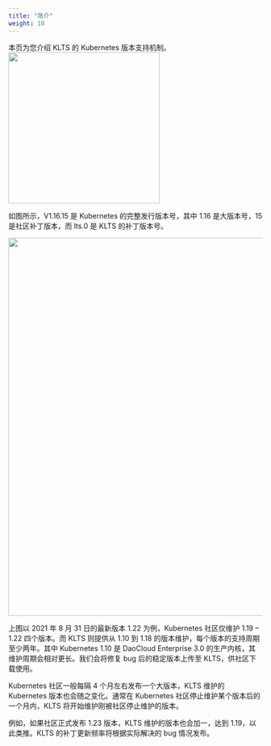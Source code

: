 ```yaml
---
title: "简介"
weight: 10
---
```

本页为您介绍 KLTS 的 Kubernetes 版本支持机制。   
<img src="../klts_ver.png" width="300">

如图所示，V1.16.15 是 Kubernetes 的完整发行版本号，其中 1.16 是大版本号，15 是社区补丁版本，而 lts.0 是 KLTS 的补丁版本号。 

<img src="../klts_job.png" width="750">

上图以 2021 年 8 月 31 日的最新版本 1.22 为例，Kubernetes 社区仅维护 1.19 – 1.22 四个版本。而 KLTS 则提供从 1.10 到 1.18 的版本维护，每个版本的支持周期至少两年。其中 Kubernetes 1.10 是 DaoCloud Enterprise 3.0 的生产内核，其维护周期会相对更长。我们会将修复 bug 后的稳定版本上传至 KLTS，供社区下载使用。

Kubernetes 社区一般每隔 4 个月左右发布一个大版本，KLTS 维护的 Kubernetes 版本也会随之变化。通常在 Kubernetes 社区停止维护某个版本后的一个月内，KLTS 将开始维护刚被社区停止维护的版本。  

例如，如果社区正式发布 1.23 版本，KLTS 维护的版本也会加一，达到 1.19，以此类推。KLTS 的补丁更新频率将根据实际解决的 bug 情况发布。

